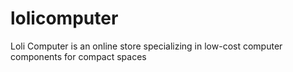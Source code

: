 # lolicomputer
Loli Computer is an online store specializing in low-cost computer components for compact spaces
